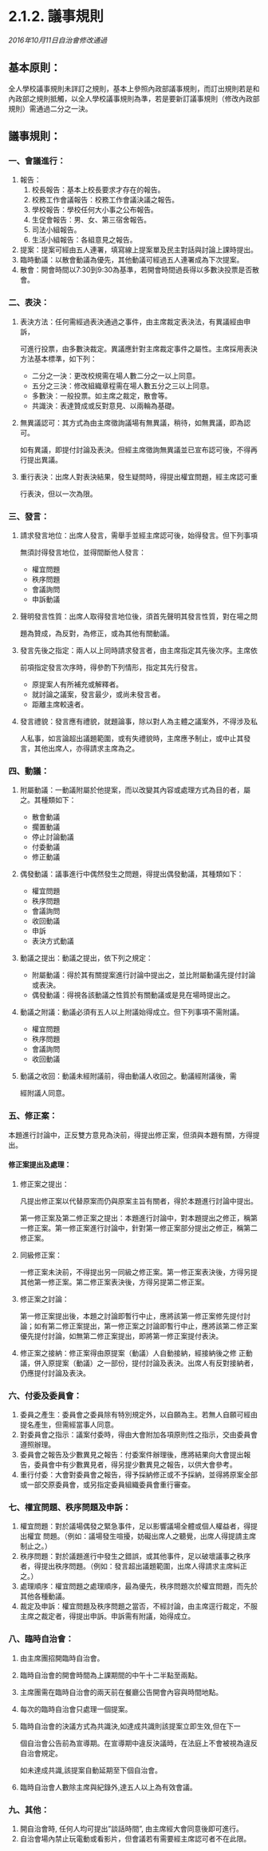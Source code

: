 # 2.1.2. 議事規則

_2016年10月11日自治會修改通過_

## 基本原則：

全人學校議事規則未詳訂之規則，基本上參照內政部議事規則，而訂出規則若是和內政部之規則抵觸，以全人學校議事規則為準，若是要新訂議事規則（修改內政部規則）需通過二分之一決。

## 議事規則：

### 一、會議進行：

1. 報告：
   1. 校長報告：基本上校長要求才存在的報告。
   2. 校務工作會議報告：校務工作會議決議之報告。
   3. 學校報告：學校任何大小事之公布報告。
   4. 生促會報告：男、女、第三宿舍報告。
   5. 司法小組報告。
   6. 生活小組報告：各組意見之報告。
2. 提案：提案可經由五人連署，填寫線上提案單及民主對話與討論上課時提出。
3. 臨時動議：以散會動議為優先，其他動議可經過五人連署成為下次提案。
4. 散會：開會時間以7:30到9:30為基準，若開會時間過長得以多數決投票是否散會。

### 二、表決：

1. 表決方法：任何需經過表決通過之事件，由主席裁定表決法，有異議經由申訴，

   可進行投票，由多數決裁定。異議應針對主席裁定事件之屬性。主席採用表決方法基本標準，如下列：

   * 二分之一決：更改校規需在場人數二分之一以上同意。
   * 五分之三決：修改組織章程需在場人數五分之三以上同意。
   * 多數決：一般投票。如主席之裁定，散會等。
   * 共識決：表達贊成或反對意見、以兩輪為基礎。

2. 無異議認可：其方式為由主席徵詢議場有無異議，稍待，如無異議，即為認可。

   如有異議，即提付討論及表決。但經主席徵詢無異議並已宣布認可後，不得再行提出異議。

3. 重行表決：出席人對表決結果，發生疑問時，得提出權宜問題，經主席認可重

   行表決，但以一次為限。

### 三、發言：

1. 請求發言地位：出席人發言，需舉手並經主席認可後，始得發言。但下列事項

   無須討得發言地位，並得間斷他人發言：

   * 權宜問題
   * 秩序問題
   * 會議詢問
   * 申訴動議

2. 聲明發言性質：出席人取得發言地位後，須首先聲明其發言性質，對在場之問

   題為贊成，為反對，為修正，或為其他有關動議。

3. 發言先後之指定：兩人以上同時請求發言者，由主席指定其先後次序。主席依

   前項指定發言次序時，得參酌下列情形，指定其先行發言。

   * 原提案人有所補充或解釋者。
   * 就討論之議案，發言最少，或尚未發言者。
   * 距離主席較遠者。

4. 發言禮貌：發言應有禮貌，就題論事，除以對人為主體之議案外，不得涉及私

   人私事，如言論超出議題範圍，或有失禮貌時，主席應予制止，或中止其發言，其他出席人，亦得請求主席為之。

### 四、動議：

1. 附屬動議：一動議附屬於他提案，而以改變其內容或處理方式為目的者，屬之。其種類如下：
   * 散會動議
   * 擱置動議
   * 停止討論動議
   * 付委動議
   * 修正動議
2. 偶發動議：議事進行中偶然發生之問題，得提出偶發動議，其種類如下：
   * 權宜問題
   * 秩序問題
   * 會議詢問
   * 收回動議
   * 申訴
   * 表決方式動議
3. 動議之提出：動議之提出，依下列之規定：
   * 附屬動議：得於其有關提案進行討論中提出之，並比附屬動議先提付討論或表決。
   * 偶發動議：得視各該動議之性質於有關動議或是見在場時提出之。
4. 動議之附議：動議必須有五人以上附議始得成立。但下列事項不需附議。
   * 權宜問題
   * 秩序問題
   * 會議詢問
   * 收回動議
5. 動議之收回：動議未經附議前，得由動議人收回之。動議經附議後，需

   經附議人同意。

### 五、修正案：

本題進行討論中，正反雙方意見為決前，得提出修正案，但須與本題有關，方得提出。

#### 修正案提出及處理：

1. 修正案之提出：

   凡提出修正案以代替原案而仍與原案主旨有關者，得於本題進行討論中提出。

   第一修正案及第二修正案之提出：本題進行討論中，對本題提出之修正，稱第一修正案。第一修正案進行討論中，針對第一修正案部分提出之修正，稱第二修正案。

2. 同級修正案：

   一修正案未決前，不得提出另一同級之修正案。第一修正案表決後，方得另提其他第一修正案。第二修正案表決後，方得另提第二修正案。

3. 修正案之討論：

   第一修正案提出後，本題之討論即暫行中止，應將該第一修正案修先提付討論；如有第二修正案提出，第一修正案之討論即暫行中止，應將該第二修正案優先提付討論，如無第二修正案提出，即將第一修正案提付表決。

4. 修正案之接納：修正案得由原提案（動議）人自動接納，經接納後之修                 正動議，併入原提案（動議）之一部份，提付討論及表決。出席人有反對接納者，仍應提付討論及表決。

### 六、付委及委員會：

1. 委員之產生：委員會之委員除有特別規定外，以自願為主。若無人自願可經由提名產生，但需經當事人同意。
2. 對委員會之指示：議案付委時，得由大會附加各項原則性之指示，交由委員會遵照辦理。
3. 委員會之報告及少數異見之報告：付委案件辦理後，應將結果向大會提出報告，委員會中有少數異見者，得另提少數異見之報告，以供大會參考。
4. 重行付委：大會對委員會之報告，得予採納修正或不予採納，並得將原案全部或一部交原委員會，或另指定委員組織委員會重行審查。

### 七、權宜問題、秩序問題及申訴：

1. 權宜問題：對於議場偶發之緊急事件，足以影響議場全體或個人權益者，得提出權宜   問題。（例如：議場發生喧擾，妨礙出席人之聽覺，出席人得提請主席制止之。）
2. 秩序問題：對於議題進行中發生之錯誤，或其他事件，足以破壞議事之秩序者，得提出秩序問題。（例如：發言超出議題範圍，出席人得請求主席糾正之。）
3. 處理順序：權宜問題之處理順序，最為優先，秩序問題次於權宜問題，而先於其他各種動議。
4. 裁定及申訴：權宜問題及秩序問題之當否，不經討論，由主席逕行裁定，不服主席之裁定者，得提出申訴。申訴需有附議，始得成立。

### 八、臨時自治會：

1. 由主席團招開臨時自治會。
2. 臨時自治會的開會時間為上課期間的中午十二半點至兩點。
3. 主席團需在臨時自治會的兩天前在餐廳公告開會內容與時間地點。
4. 每次的臨時自治會只處理一個提案。
5. 臨時自治會的決議方式為共識決,如達成共識則該提案立即生效,但在下一

   個自治會公告前為宣導期。在宣導期中違反決議時，在法庭上不會被視為違反自治會規定。

   如未達成共識,該提案自動延期至下個自治會。

6. 臨時自治會人數除主席與紀錄外,達五人以上為有效會議。

### 九、其他：

1. 開自治會時, 任何人均可提出”談話時間”, 由主席經大會同意後即可進行。
2. 自治會場內禁止玩電動或看影片，但會議若有需要經主席認可者不在此限。

